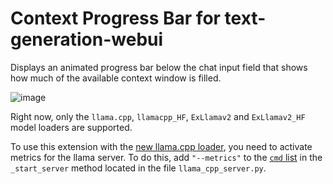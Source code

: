 # Context Progress Bar for text-generation-webui
Displays an animated progress bar below the chat input field that shows how much of the available context window is filled.

![image](https://github.com/user-attachments/assets/06deba7e-8c34-4112-a715-f1e67ad92294)


Right now, only the `llama.cpp`, `llamacpp_HF`, `ExLlamav2` and `ExLlamav2_HF` model loaders are supported.

To use this extension with the [new llama.cpp loader](https://github.com/oobabooga/text-generation-webui/pull/6846), you need to activate metrics for the llama server. To do this, add `"--metrics"` to the [`cmd` list](https://github.com/oobabooga/text-generation-webui/blob/main/modules/llama_cpp_server.py#L253) in the `_start_server` method located in the file `llama_cpp_server.py`.